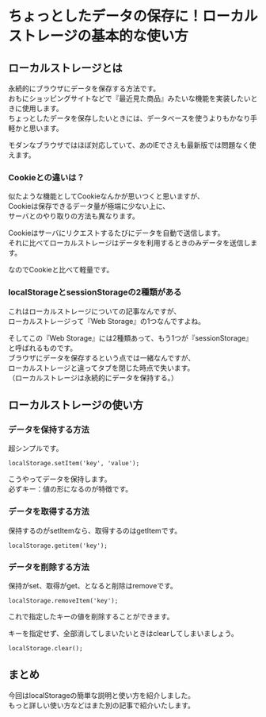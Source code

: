 # ちょっとしたデータの保存に！ローカルストレージの基本的な使い方  

## ローカルストレージとは  
永続的にブラウザにデータを保存する方法です。  
おもにショッピングサイトなどで『最近見た商品』みたいな機能を実装したいときに使用します。  
ちょっとしたデータを保存したいときには、データベースを使うよりもかなり手軽かと思います。  

モダンなブラウザではほぼ対応していて、あのIEでさえも最新版では問題なく使えます。  

### Cookieとの違いは？  
似たような機能としてCookieなんかが思いつくと思いますが、  
Cookieは保存できるデータ量が極端に少ない上に、  
サーバとのやり取りの方法も異なります。  

Cookieはサーバにリクエストするたびにデータを自動で送信します。  
それに比べてローカルストレージはデータを利用するときのみデータを送信します。  

なのでCookieと比べて軽量です。  

### localStorageとsessionStorageの2種類がある  
これはローカルストレージについての記事なんですが、  
ローカルストレージって『Web Storage』の1つなんですよね。  

そしてこの『Web Storage』には2種類あって、もう1つが『sessionStorage』と呼ばれるものです。  
ブラウザにデータを保存するという点では一緒なんですが、  
ローカルストレージと違ってタブを閉じた時点で失います。  
（ローカルストレージは永続的にデータを保持する。）  

## ローカルストレージの使い方  

### データを保持する方法  
超シンプルです。  
```
localStorage.setItem('key', 'value');
```
こうやってデータを保持します。  
必ずキー：値の形になるのが特徴です。  

### データを取得する方法  
保持するのがsetItemなら、取得するのはgetItemです。  
```
localStorage.getitem('key');
```

### データを削除する方法  
保持がset、取得がget、となると削除はremoveです。  
```
localStorage.removeItem('key');
```
これで指定したキーの値を削除することができます。  

キーを指定せず、全部消してしまいたいときはclearしてしまいましょう。  
```
localStorage.clear();
```

## まとめ  
今回はlocalStorageの簡単な説明と使い方を紹介しました。  
もっと詳しい使い方などはまた別の記事で紹介いたします。  
